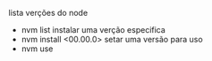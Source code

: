lista verções do node 
- nvm list
instalar uma verção especifica
- nvm install <00.00.0>
setar uma versão para uso
- nvm use <version>
